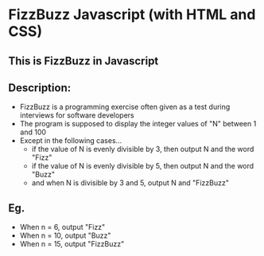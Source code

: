 # FizzBuzz Javascript (with HTML and CSS) 

## This is FizzBuzz in Javascript

## Description:

- FizzBuzz is a programming exercise often given as a test during interviews for software developers
- The program is supposed to display the integer values of "N" between 1 and 100
- Except in the following cases...
	- if the value of N is evenly divisible by 3, then output N and the word "Fizz"
	- if the value of N is evenly divisible by 5, then output N and the word "Buzz"
	- and when N is divisible by 3 and 5, output N and "FizzBuzz"

## Eg.

- When n = 6, output "Fizz"
- When n = 10, output "Buzz"
- When n = 15, output "FizzBuzz"


